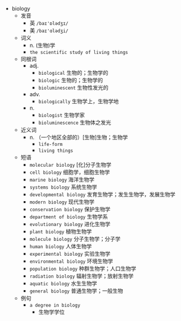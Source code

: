 - biology
  - 发音
    - 英 `/baɪ'ɒlədʒɪ/`
    - 美 `/baɪ'ɑlədʒi/`
  - 词义
    - n. (生物)学
    - `the scientific study of living things`
  - 同根词
    - adj.
      - `biological` 生物的；生物学的
      - `biologic` 生物的；生物学的
      - `bioluminescent` 生物性发光的
    - adv.
      - `biologically` 生物学上，生物学地
    - n.
      - `biologist` 生物学家
      - `bioluminescence` 生物体之发光
  - 近义词
    - n. （一个地区全部的）[生物]生物；生物学
      - `life-form`
      - `living things`
  - 短语
    - `molecular biology` [化]分子生物学 
    - `cell biology` 细胞学，细胞生物学 
    - `marine biology` 海洋生物学 
    - `systems biology` 系统生物学 
    - `developmental biology` 发育生物学；发生生物学，发展生物学 
    - `modern biology` 现代生物学 
    - `conservation biology` 保护生物学 
    - `department of biology` 生物学系 
    - `evolutionary biology` 进化生物学 
    - `plant biology` 植物生物学 
    - `molecule biology` 分子生物学；分子学 
    - `human biology` 人体生物学 
    - `experimental biology` 实验生物学 
    - `environmental biology` 环境生物学 
    - `population biology` 种群生物学；人口生物学 
    - `radiation biology` 辐射生物学；放射生物学 
    - `aquatic biology` 水生生物学 
    - `general biology` 普通生物学；一般生物 
  - 例句
    - `a degree in biology`
      - 生物学学位

